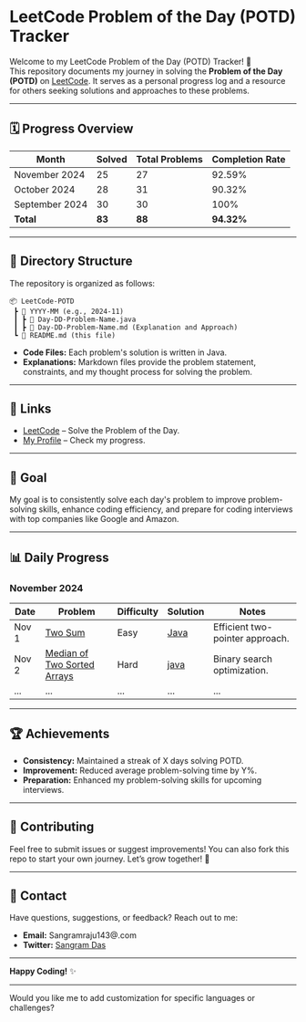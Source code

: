 

# LeetCode Problem of the Day (POTD) Tracker

Welcome to my LeetCode Problem of the Day (POTD) Tracker! 🎯  
This repository documents my journey in solving the **Problem of the Day (POTD)** on [LeetCode](https://leetcode.com). It serves as a personal progress log and a resource for others seeking solutions and approaches to these problems.

---

## 🗓 Progress Overview  

| **Month** | **Solved** | **Total Problems** | **Completion Rate** |
|-----------|------------|--------------------|---------------------|
| November 2024 | 25 | 27 | 92.59% |
| October 2024 | 28 | 31 | 90.32% |
| September 2024 | 30 | 30 | 100% |
| **Total** | **83** | **88** | **94.32%** |

---

## 📂 Directory Structure

The repository is organized as follows:  

```
📦 LeetCode-POTD  
 ┣ 📂 YYYY-MM (e.g., 2024-11)  
 ┃ ┣ 📜 Day-DD-Problem-Name.java  
 ┃ ┣ 📜 Day-DD-Problem-Name.md (Explanation and Approach)  
 ┗ 📜 README.md (this file)  
```

- **Code Files:** Each problem's solution is written in Java.
- **Explanations:** Markdown files provide the problem statement, constraints, and my thought process for solving the problem.

---

## 🔗 Links  

- [LeetCode](https://leetcode.com) – Solve the Problem of the Day.  
- [My Profile](https://leetcode.com/Sangram_0) – Check my progress.  

---

## 🚀 Goal  

My goal is to consistently solve each day's problem to improve problem-solving skills, enhance coding efficiency, and prepare for coding interviews with top companies like Google and Amazon.  

---

## 📊 Daily Progress  

### November 2024  

| **Date** | **Problem** | **Difficulty** | **Solution** | **Notes** |
|----------|-------------|----------------|--------------|-----------|
| Nov 1    | [Two Sum](https://leetcode.com/problems/two-sum) | Easy       | [Java](./2024-11/Day-01-Two-Sum.java) | Efficient two-pointer approach. |
| Nov 2    | [Median of Two Sorted Arrays](https://leetcode.com/problems/median-of-two-sorted-arrays) | Hard       | [java](./2024-11/Day-02-Median-of-Two-Sorted-Arrays.py) | Binary search optimization. |
| ...      | ...         | ...            | ...          | ...        |

---

## 🏆 Achievements  

- **Consistency:** Maintained a streak of X days solving POTD.  
- **Improvement:** Reduced average problem-solving time by Y%.  
- **Preparation:** Enhanced my problem-solving skills for upcoming interviews.  

---

## 🤝 Contributing  

Feel free to submit issues or suggest improvements! You can also fork this repo to start your own journey. Let’s grow together! 🚀  

--- 

## 📧 Contact  

Have questions, suggestions, or feedback? Reach out to me:  
- **Email:** Sangramraju143@.com  
- **Twitter:** [Sangram Das](https://x.com/Sangram87661527?s=08)  

---  

**Happy Coding!** ✨  

---  

Would you like me to add customization for specific languages or challenges?
